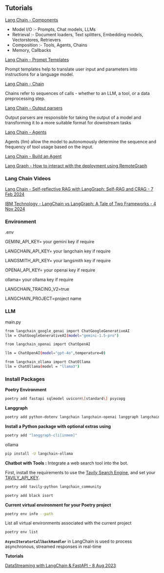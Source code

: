## Tutorials

[Lang Chain - Components](https://python.langchain.com/v0.1/docs/modules/)

* Model I/O :- Prompts, Chat models, LLMs
* Retrieval :- Document loaders, Text splitters, Embedding models, Vectorstores, Retrievers
* Composition :- Tools, Agents, Chains
* Memory, Callbacks

[Lang Chain - Prompt Templates](https://python.langchain.com/docs/concepts/prompt_templates/)

Prompt templates help to translate user input and parameters into instructions for a language model. 

[Lang Chain - Chain](https://python.langchain.com/v0.1/docs/modules/chains/)

Chains refer to sequences of calls - whether to an LLM, a tool, or a data preprocessing step.

[Lang Chain - Output parsers](https://www.udemy.com/course/langchain/learn/lecture/44709555#overview)

Output parsers are responsible for taking the output of a model and transforming it to a more suitable format for downstream tasks

[Lang Chain - Agents](https://python.langchain.com/v0.1/docs/use_cases/tool_use/agents/)

Agents (llm) allow the model to autonomously determine the sequence and frequency of tool usage based on the input.

[Lang Chain - Build an Agent](https://python.langchain.com/docs/tutorials/agents/)

[Lang Graph - How to interact with the deployment using RemoteGraph](https://langchain-ai.github.io/langgraph/how-tos/use-remote-graph/)

### Lang Chain Videos

[Lang Chain - Self-reflective RAG with LangGraph: Self-RAG and CRAG - 7 Feb 2024](https://www.youtube.com/watch?v=pbAd8O1Lvm4)

[IBM Technology - LangChain vs LangGraph: A Tale of Two Frameworks - 4 Nov 2024 ](https://www.youtube.com/watch?v=qAF1NjEVHhY)


### Environment
.env

GEMINI_API_KEY= your gemini key if require

LANGCHAIN_API_KEY= your langchain key if require

LANGSMITH_API_KEY= your langsmith key if require

OPENAI_API_KEY= your openai key if require

ollama= your ollama key if require

LANGCHAIN_TRACING_V2=true

LANGCHAIN_PROJECT=project name


### LLM
main.py

```bash
from langchain_google_genai import ChatGoogleGenerativeAI
llm = ChatGoogleGenerativeAI(model="gemini-1.5-pro")
```

```bash
from langchain_openai import ChatOpenAI

llm = ChatOpenAI(model="gpt-4o",temperature=0)
```

```bash
from langchain_ollama import ChatOllama
llm = ChatOllama(model = "llama3")
```

### Install Packages 

**Poetry Environment**
```bash
poetry add fastapi sqlmodel uvicorn\[standard\] psycopg 
```

**Langgraph**
```bash
poetry add python-dotenv langchain langchain-openai langgraph langchain_google_genai 
```

**Install a Python package with optional extras using** 
```bash
poetry add "langgraph-cli[inmem]"
```

ollama
```bash
pip install -U langchain-ollama
```

**Chatbot with Tools :** Integrate a web search tool into the bot.

First, install the requirements to use the [Tavily Search Engine](https://python.langchain.com/docs/integrations/tools/tavily_search/), and set your [TAVILY_API_KEY](https://tavily.com/).

```bash
poetry add tavily-python langchain_community
```

```bash
poetry add black isort
```

**Current virtual environment for your Poetry project**

```bash
poetry env info --path
```

List all virtual environments associated with the current project

```bash
poetry env list
```

**`AsyncIteratorCallbackHandler`**  in LangChain is used to process asynchronous, streamed responses in real-time

**Tutorials**

[DataStreaming with LangChain & FastAPI - 8 Aug 2023](https://www.youtube.com/watch?v=Gn54EbU9mRg&list=PLNVqeXDm5tIp1KyNfHsVPxcuoBurCtaRp&index=7)








